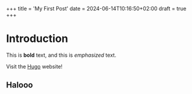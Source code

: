 +++
title = 'My First Post'
date = 2024-06-14T10:16:50+02:00
draft = true
+++

# Introduction

This is **bold** text, and this is *emphasized* text.

Visit the [Hugo](https://gohugo.io) website!

## Halooo